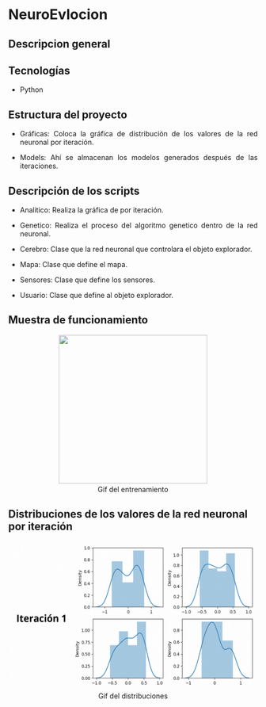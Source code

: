 # NeuroEvlocion

## Descripcion general
<p style="text-align: justify;">
    
</p>

## Tecnologías
* Python

## Estructura del proyecto
* <p style="text-align: justify;"> Gráficas: Coloca la gráfica de distribución de los valores de la red neuronal por iteración.<p>
* <p style="text-align: justify;"> Models: Ahí se almacenan los modelos generados después de las iteraciones.<p>

## Descripción de los scripts
* <p style="text-align: justify;"> Analitico: Realiza la gráfica de por iteración.<p>
* <p style="text-align: justify;"> Genetico: Realiza el proceso del algoritmo genetico dentro de la red neuronal.<p>
* <p style="text-align: justify;"> Cerebro: Clase que la red neuronal que controlara el objeto explorador.<p>
* <p style="text-align: justify;"> Mapa: Clase que define el mapa.<p>
* <p style="text-align: justify;"> Sensores: Clase que define los sensores.<p>
* <p style="text-align: justify;"> Usuario: Clase que define al objeto explorador.<p>

## Muestra de funcionamiento
<p align="center"><img src="imagenes\Entrenamiento.gif" width=300 height=300></img><br>Gif del entrenamiento</p>

## Distribuciones de los valores de la red neuronal por iteración
<p align="center"><img src="imagenes\Distribuciones.gif" width=500 height=300></img><br>Gif del distribuciones</p>